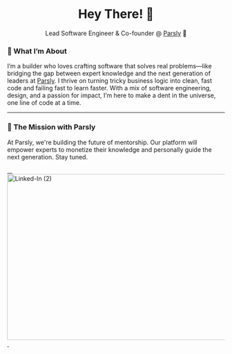 <h1 align="center">Hey There! 👋</h1>

<p align="center">
  Lead Software Engineer & Co-founder @ <a href="https://tryparsly.com">Parsly</a> 🚀
</p>


<h3>🌟 What I’m About</h3>

<p>
  I’m a builder who loves crafting software that solves real problems—like bridging the gap between expert knowledge and the next generation of leaders at <a href="https://tryparsly.com">Parsly</a>. I thrive on turning tricky business logic into clean, fast code and failing fast to learn faster. With a mix of software engineering, design, and a passion for impact, I’m here to make a dent in the universe, one line of code at a time.
</p>

---

<h3>🚀 The Mission with Parsly</h3>

<p>
At Parsly, we're building the future of mentorship. Our platform will empower experts to monetize their knowledge and personally guide the next generation. Stay tuned.
</p>

 <a href="https://tryparsly.com/">
   <img width="1584" height="385" alt="Linked-In (2)" src="https://github.com/user-attachments/assets/d7d486da-a52d-443e-82e5-77d1ebeed8da" />
  </a>


